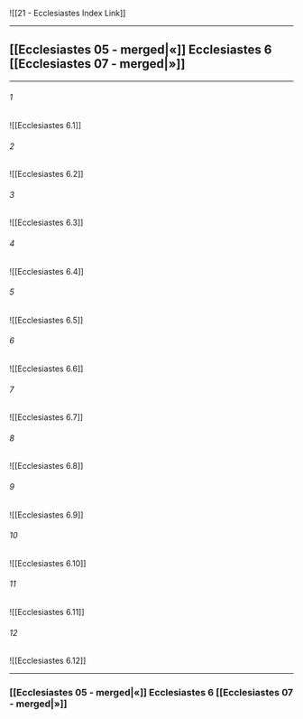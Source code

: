 ![[21 - Ecclesiastes Index Link]]

---
##  [[Ecclesiastes 05 - merged|«]] Ecclesiastes 6 [[Ecclesiastes 07 - merged|»]]

---

###### 1
![[Ecclesiastes 6.1]] 

###### 2
![[Ecclesiastes 6.2]] 

###### 3
![[Ecclesiastes 6.3]] 

###### 4
![[Ecclesiastes 6.4]]

###### 5 
![[Ecclesiastes 6.5]] 

###### 6
![[Ecclesiastes 6.6]] 

###### 7
![[Ecclesiastes 6.7]] 

###### 8
![[Ecclesiastes 6.8]] 

###### 9
![[Ecclesiastes 6.9]] 

###### 10
![[Ecclesiastes 6.10]] 

###### 11
![[Ecclesiastes 6.11]] 

###### 12
![[Ecclesiastes 6.12]]


---
###  [[Ecclesiastes 05 - merged|«]] Ecclesiastes 6 [[Ecclesiastes 07 - merged|»]]